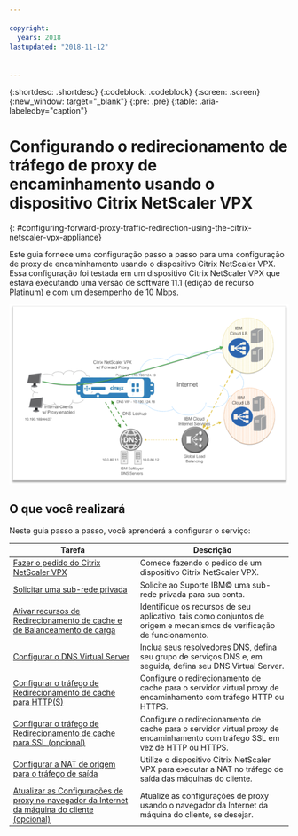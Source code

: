 ```yaml
---

copyright:
  years: 2018
lastupdated: "2018-11-12"


---
```


{:shortdesc: .shortdesc}
{:codeblock: .codeblock}
{:screen: .screen}
{:new_window: target="_blank"}
{:pre: .pre}
{:table: .aria-labeledby="caption"}

# Configurando o redirecionamento de tráfego de proxy de encaminhamento usando o dispositivo Citrix NetScaler VPX
{: #configuring-forward-proxy-traffic-redirection-using-the-citrix-netscaler-vpx-appliance}

Este guia fornece uma configuração passo a passo para uma configuração de proxy de encaminhamento usando o dispositivo Citrix NetScaler VPX. Essa configuração foi testada em um dispositivo Citrix NetScaler VPX que estava executando uma versão de software 11.1 (edição de recurso Platinum) e com um desempenho de 10 Mbps.

<img src="images/fp1.png" alt="drawing" style="width: 600px;"/>

## O que você realizará

Neste guia passo a passo, você aprenderá a configurar o serviço:

Tarefa  | Descrição
------------- | -------------
[Fazer o pedido do Citrix NetScaler VPX](/docs/infrastructure/citrix-netscaler-vpx?topic=citrix-netscaler-vpx-order-the-citrix-netscaler-vpx-appliance) | Comece fazendo o pedido de um dispositivo Citrix NetScaler VPX.
[Solicitar uma sub-rede privada](/docs/infrastructure/citrix-netscaler-vpx?topic=citrix-netscaler-vpx-request-a-private-subnet) | Solicite ao Suporte IBM© uma sub-rede privada para sua conta.
[Ativar recursos de Redirecionamento de cache e de Balanceamento de carga](/docs/infrastructure/citrix-netscaler-vpx?topic=citrix-netscaler-vpx-enable-cache-redirection-and-load-balancing-capabilities) | Identifique os recursos de seu aplicativo, tais como conjuntos de origem e mecanismos de verificação de funcionamento.
[Configurar o DNS Virtual Server](/docs/infrastructure/citrix-netscaler-vpx?topic=citrix-netscaler-vpx-configure-the-dns-virtual-server) | Inclua seus resolvedores DNS, defina seu grupo de serviços DNS e, em seguida, defina seu DNS Virtual Server.
[Configurar o tráfego de Redirecionamento de cache para HTTP(S)](/docs/infrastructure/citrix-netscaler-vpx?topic=citrix-netscaler-vpx-configure-cache-redirection-for-http-s-traffic) | Configure o redirecionamento de cache para o servidor virtual proxy de encaminhamento com tráfego HTTP ou HTTPS.
[Configurar o tráfego de Redirecionamento de cache para SSL (opcional)](/docs/infrastructure/citrix-netscaler-vpx?topic=citrix-netscaler-vpx-configure-cache-redirection-for-ssl-traffic-optional-) | Configure o redirecionamento de cache para o servidor virtual proxy de encaminhamento com tráfego SSL em vez de HTTP ou HTTPS.
[Configurar a NAT de origem para o tráfego de saída](/docs/infrastructure/citrix-netscaler-vpx?topic=citrix-netscaler-vpx-configure-source-nat-for-outbound-traffic) | Utilize o dispositivo Citrix NetScaler VPX para executar a NAT no tráfego de saída das máquinas do cliente.
[Atualizar as Configurações de proxy no navegador da Internet da máquina do cliente (opcional)](/docs/infrastructure/citrix-netscaler-vpx?topic=citrix-netscaler-vpx-update-the-proxy-settings-on-the-client-machine-s-internet-browser-optional-) | Atualize as configurações de proxy usando o navegador da Internet da máquina do cliente, se desejar.
